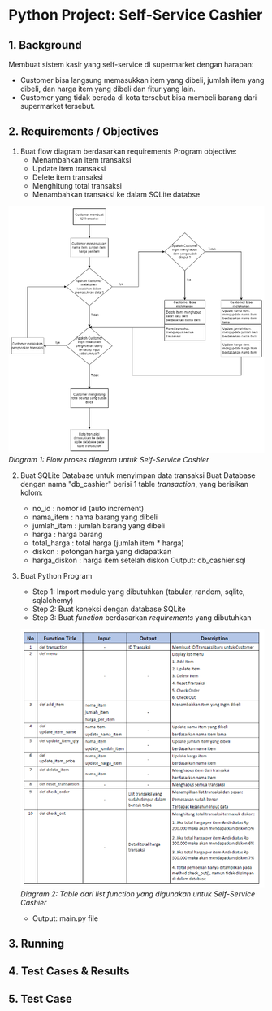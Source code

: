 # Python Project: Self-Service Cashier

## 1. Background

Membuat sistem kasir yang self-service di supermarket dengan harapan:
* Customer bisa langsung memasukkan item yang dibeli, jumlah item yang dibeli, dan harga item yang dibeli dan fitur yang lain.
* Customer yang tidak berada di kota tersebut bisa membeli barang dari supermarket tersebut.

## 2. Requirements / Objectives
1. Buat flow diagram berdasarkan requirements
    Program objective:
    * Menambahkan item transaksi
    * Update item transaksi
    * Delete item transaksi
    * Menghitung total transaksi
    * Menambahkan transaksi ke dalam SQLite databse

![Flowchart diagram dari objective program](./assets/Flowchart.png "Diagram 1: Flowchart diagram dari objective program")
_Diagram 1: Flow proses diagram untuk Self-Service Cashier_

2. Buat SQLite Database untuk menyimpan data transaksi
    Buat Database dengan nama "db_cashier" berisi 1 table _transaction_, yang berisikan kolom:
    * no_id         : nomor id (auto increment)
    * nama_item     : nama barang yang dibeli
    * jumlah_item   : jumlah barang yang dibeli
    * harga         : harga barang
    * total_harga   : total harga (jumlah item * harga)
    * diskon        : potongan harga yang didapatkan
    * harga_diskon  : harga item setelah diskon
    Output: db_cashier.sql

3. Buat Python Program 
    * Step 1: Import module yang dibutuhkan (tabular, random, sqlite, sqlalchemy)
    * Step 2: Buat koneksi dengan database SQLite
    * Step 3: Buat _function_ berdasarkan _requirements_ yang dibutuhkan
    
    ![Table list function yang digunakan program](./assets/Functions.png "Diagram 2: Table list function yang digunakan program")
    _Diagram 2: Table dari list function yang digunakan untuk Self-Service Cashier_

    * Output: main.py file 

## 3. Running
## 4. Test Cases & Results
## 5. Test Case